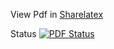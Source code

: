 View Pdf in [Sharelatex](https://www.sharelatex.com/github/repos/abilng/Mtech-Thesis/builds/latest/output.pdf) 



Status [![PDF Status](https://www.sharelatex.com/github/repos/abilng/Mtech-Thesis/builds/latest/badge.svg)](https://www.sharelatex.com/github/repos/abilng/Mtech-Thesis/builds/latest/output.pdf) 

<!--
@MASTERSTHESIS {abilng2015,
    author = "Abil N George",
    title  = "Deep Neural Network Toolkit \& Event Spotting  in Video using DNN features",
    school = "Indian Institute of Technology, Madras",
    year   = "2015",
    month  = "may"
}
-->
